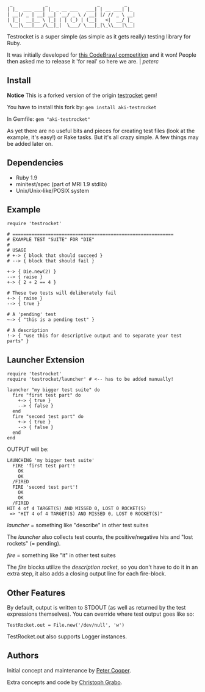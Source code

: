      _            _                  _         _   
    | |_  ___ ___| |_ _ __ ___   ___| | __ ___| |_ 
    | __|/ _ | __| __| '__/ _ \ / __| |/ // _ \ __|
    | |_|  __|__ \ |_| | | (_) | (__|   <|  __/ |_ 
     \__|\___|___/\__|_|  \___/ \___|_|\_\\___|\__|
                                                   
Testrocket is a super simple (as simple as it gets really) testing library for Ruby.

It was initially developed for [this CodeBrawl competition](http://codebrawl.com/articles/contest-rundown-ruby-testing-libraries) and it won! People then asked me to release it 'for real' so here we are. | _peterc_

## Install

**Notice** This is a forked version of the origin [testrocket](https://github.com/peterc/testrocket) gem!

You have to install this fork by: `gem install aki-testrocket`

In Gemfile: `gem "aki-testrocket"`
    
As yet there are no useful bits and pieces for creating test files (look at the example, it's easy!) or Rake tasks. But it's all crazy simple. A few things may be added later on.
    
## Dependencies

- Ruby 1.9
- minitest/spec (part of MRI 1.9 stdlib)
- Unix/Unix-like/POSIX system


## Example

    require 'testrocket'
    
    # ===========================================================
    # EXAMPLE TEST "SUITE" FOR "DIE"
    #
    # USAGE
    # +-> { block that should succeed }
    # --> { block that should fail }
    
    +-> { Die.new(2) }
    --> { raise }
    +-> { 2 + 2 == 4 }
    
    # These two tests will deliberately fail
    +-> { raise }
    --> { true }

    # A 'pending' test
    ~-> { "this is a pending test" }

    # A description
    !-> { "use this for descriptive output and to separate your test parts" }
    
## Launcher Extension

    require 'testrocket'
    require 'testrocket/launcher' # <-- has to be added manually!
    
    launcher "my bigger test suite" do
      fire "first test part" do
        +-> { true }
        --> { false }
      end
      fire "second test part" do
        +-> { true }
        --> { false }
      end
    end
    
OUTPUT will be:
    
    LAUNCHING 'my bigger test suite'
      FIRE 'first test part'!
        OK
        OK
      /FIRED
      FIRE 'second test part'!
        OK
        OK
      /FIRED
    HIT 4 of 4 TARGET(S) AND MISSED 0, LOST 0 ROCKET(S)
     => "HIT 4 of 4 TARGET(S) AND MISSED 0, LOST 0 ROCKET(S)" 

_launcher_ = something like "describe" in other test suites

The _launcher_ also collects test counts, the positive/negative hits and "lost rockets" (= pending).

_fire_ = something like "it" in other test suites

The _fire_ blocks utilize the _description rocket_, so you don't have to do it in an extra step, it also adds a closing output line for each fire-block.
    
## Other Features

By default, output is written to STDOUT (as well as returned by the test expressions themselves). You can override where test output goes like so:

    TestRocket.out = File.new('/dev/null', 'w')

TestRocket.out also supports Logger instances.

## Authors

Initial concept and maintenance by [Peter Cooper](https://github.com/peterc).

Extra concepts and code by [Christoph Grabo](https://github.com/asaaki).
